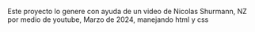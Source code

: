 Este proyecto lo genere con ayuda de un video de Nicolas Shurmann, NZ
por medio de youtube, Marzo de 2024, manejando html y css
